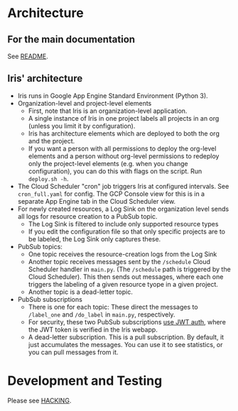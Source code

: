 # Architecture

## For the main documentation
See [README](./README.md).

## Iris' architecture
* Iris runs in Google App Engine Standard Environment (Python 3).
* Organization-level and project-level elements
  * First, note that Iris is an organization-level application.
  * A single instance of Iris in one project labels all projects in an org (unless you limit it by configuration). 
  * Iris has architecture elements which are deployed to both the org and the project.
  * If you want a person with all permissions to deploy the org-level elements and a person without org-level permissions to redeploy only the project-level elements (e.g. when you change configuration), you can do this with flags on the script. Run `deploy.sh -h`.
* The Cloud Scheduler "cron" job triggers Iris at configured intervals. See `cron_full.yaml` for config. The GCP Console view for this is in a separate App Engine tab in the Cloud Scheduler view.
* For newly created resources, a Log Sink on the organization level sends all logs for resource creation to a PubSub topic.
    * The Log Sink is filtered to include only supported resource types
    * If you edit the configuration file so that only specific projects are to be labeled, the Log Sink only captures these.
* PubSub topics:
    * One topic receives the resource-creation logs from the Log Sink
    * Another topic receives messages sent by the `/schedule` Cloud Scheduler handler in `main.py`. (The `/schedule` path is triggered by the Cloud Scheduler). This then sends out messages, where each one triggers the labeling of a given resource tyope in a given project.
    * Another topic is a dead-letter topic.
* PubSub subscriptions
    * There is one for each topic: These direct the messages to `/label_one` and `/do_label` in `main.py`, respectively.
    * For security, these two PubSub subscriptions [use JWT auth](https://cloud.google.com/pubsub/docs/authenticate-push-subscriptions), where the JWT token is verified in the Iris webapp.
    * A dead-letter subscription. This is a pull subscription. By default, it just accumulates the messages. You can use it to see statistics, or you can pull messages from it.

# Development and Testing
Please see [HACKING](./HACKING.md).
 